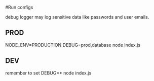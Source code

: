 #Run configs

debug logger may log sensitive data like passwords and user emails.

## PROD
NODE_ENV=PRODUCTION DEBUG=prod,database node index.js

## DEV
remember to set 
DEBUG=* node index.js

